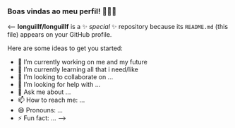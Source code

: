 ### Boas vindas ao meu perfil! 🏐🇧🇷

<--
**longuillf/longuillf** is a ✨ _special_ ✨ repository because its `README.md` (this file) appears on your GitHub profile.

Here are some ideas to get you started:

- 🔭 I’m currently working on me and my future
- 🌱 I’m currently learning all that i need/like
- 👯 I’m looking to collaborate on ...
- 🤔 I’m looking for help with ...
- 💬 Ask me about ...
- 📫 How to reach me: ...
- 😄 Pronouns: ...
- ⚡ Fun fact: ...
-->

